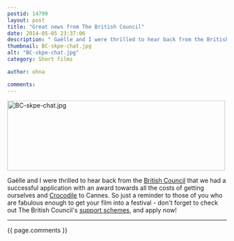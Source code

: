 ```yaml
---
postid: 14799
layout: post
title: "Great news from The British Council"
date: 2014-05-05 23:37:06
description: " Gaëlle and I were thrilled to hear back from the British Council that we had a successful application with an award towards all the costs of getting ourselves and Crocodile to Cannes. So just a reminder to those of&#8230;"
thumbnail: BC-skpe-chat.jpg
alt: "BC-skpe-chat.jpg"
category: Short films

author: ohna

comments:
---
```


<p><a href="{{ site.baseurl }}/assets_c/2014/05/BC-skpe-chat-835.html" onclick="window.open('{{ site.baseurl }}/assets_c/2014/05/BC-skpe-chat-835.html','popup','width=1267,height=406,scrollbars=no,resizable=no,toolbar=no,directories=no,location=no,menubar=no,status=no,left=0,top=0'); return false"><img src="{{ site.baseurl }}/assets_c/2014/05/BC-skpe-chat-thumb-500x160-835.jpg" width="500" height="160" alt="BC-skpe-chat.jpg" class="mt-image-none" style="" /></a></p>

<p>Gaëlle and I were thrilled to hear back from the <a href="http://www.britishcouncil.org/film">British Council</a> that we had a successful application with an award towards all the costs of getting ourselves and <a href="https://www.facebook.com/life2livefilmscrocodile">Crocodile</a> to Cannes. So just a reminder to those of you who are fabulous enough to get your film into a festival - don't forget to check out The British Council's <a href="http://film.britishcouncil.org/our-projects/on-going-projects/shorts-support-scheme">support schemes</a>, and apply now!</p>

<hr>

{{ page.comments }}


